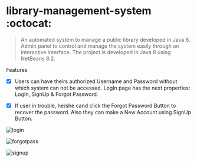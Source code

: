 # library-management-system :octocat:
>An automated system to manage a public library developed in Java 8. Admin panel to control and manage the system easily through an interactive interface.
>The project is developed in Java 8 using NetBeans 8.2.

Features
 - [x] Users can have theirs authorized Username and Password without which system can not be accessed.
   LogIn page has the  next properties: LogIn, SignUp & Forgot Password.
 - [x] If user in trouble, he/she cand click the Forgot Password Button to recover the password. Also they can make a New Account using SignUp    Button.
 
 
 ![login](https://user-images.githubusercontent.com/28653674/31584670-7a87046c-b1bb-11e7-9499-0e7f051034b6.PNG)

 ![forgotpass](https://user-images.githubusercontent.com/28653674/31584687-a9f48170-b1bb-11e7-9bb7-7082e808b789.PNG)
 
 ![signup](https://user-images.githubusercontent.com/28653674/31584769-446225ae-b1bd-11e7-936c-a6d45e495490.PNG)
 
 





